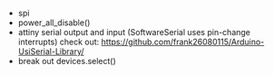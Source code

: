 - spi
- power_all_disable()
- attiny serial output and input (SoftwareSerial uses pin-change interrupts)
  check out: https://github.com/frank26080115/Arduino-UsiSerial-Library/
- break out devices.select()
